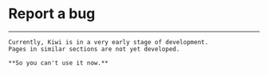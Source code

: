 # Report a bug

---

```admonish warning title="Not yet developed"
Currently, Kiwi is in a very early stage of development.
Pages in similar sections are not yet developed.

**So you can't use it now.**
```

